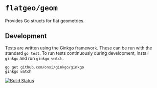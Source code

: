 # `flatgeo/geom`

Provides Go structs for flat geometries.

## Development

Tests are written using the Ginkgo framework.  These can be run with the standard `go test`.  To run tests continuously during development, install `ginkgo` and run `ginkgo watch`:

    go get github.com/onsi/ginkgo/ginkgo
    ginkgo watch

[![Build Status](https://travis-ci.org/flatgeo/geom.svg?branch=master)](https://travis-ci.org/flatgeo/geom)
